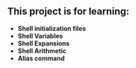 ## This project is for learning: ##

- **Shell initialization files**
- **Shell Variables**
- **Shell Expansions**
- **Shell Arithmetic**
- **Alias command**
